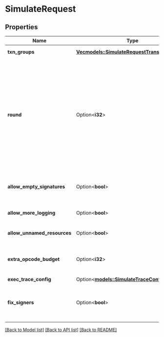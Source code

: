 # SimulateRequest

## Properties

Name | Type | Description | Notes
------------ | ------------- | ------------- | -------------
**txn_groups** | [**Vec<models::SimulateRequestTransactionGroup>**](SimulateRequestTransactionGroup.md) | The transaction groups to simulate. | 
**round** | Option<**i32**> | If provided, specifies the round preceding the simulation. State changes through this round will be used to run this simulation. Usually only the 4 most recent rounds will be available (controlled by the node config value MaxAcctLookback). If not specified, defaults to the latest available round. | [optional]
**allow_empty_signatures** | Option<**bool**> | Allows transactions without signatures to be simulated as if they had correct signatures. | [optional]
**allow_more_logging** | Option<**bool**> | Lifts limits on log opcode usage during simulation. | [optional]
**allow_unnamed_resources** | Option<**bool**> | Allows access to unnamed resources during simulation. | [optional]
**extra_opcode_budget** | Option<**i32**> | Applies extra opcode budget during simulation for each transaction group. | [optional]
**exec_trace_config** | Option<[**models::SimulateTraceConfig**](SimulateTraceConfig.md)> |  | [optional]
**fix_signers** | Option<**bool**> | If true, signers for transactions that are missing signatures will be fixed during evaluation. | [optional]

[[Back to Model list]](../README.md#documentation-for-models) [[Back to API list]](../README.md#documentation-for-api-endpoints) [[Back to README]](../README.md)


